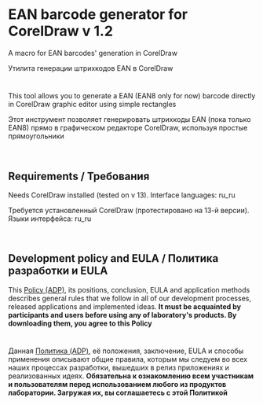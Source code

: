 # EAN barcode generator for CorelDraw v 1.2


A macro for EAN barcodes' generation in CorelDraw

Утилита генерации штрихкодов EAN в CorelDraw


#

This tool allows you to generate a EAN (EAN8 only for now) barcode directly
in CorelDraw graphic editor using simple rectangles

Этот инструмент позволяет генерировать штрихкоды EAN (пока только EAN8)
прямо в графическом редакторе CorelDraw, используя простые прямоугольники

&nbsp;



## Requirements / Требования

Needs CorelDraw installed (tested on v 13). Interface languages: ru_ru

Требуется установленный CorelDraw (протестировано на 13-й версии). Языки интерфейса: ru_ru

&nbsp;



## Development policy and EULA / Политика разработки и EULA

This [Policy (ADP)](https://vk.com/@rd_aaow_fdl-adp), its positions, conclusion, EULA and application methods
describes general rules that we follow in all of our development processes, released applications and implemented
ideas.
**It must be acquainted by participants and users before using any of laboratory's products.
By downloading them, you agree to this Policy**

#

Данная [Политика (ADP)](https://vk.com/@rd_aaow_fdl-adp), её положения, заключение, EULA и способы применения
описывают общие правила, которым мы следуем во всех наших процессах разработки, вышедших в релиз приложениях
и реализованных идеях.
**Обязательна к ознакомлению всем участникам и пользователям перед использованием любого из продуктов лаборатории.
Загружая их, вы соглашаетесь с этой Политикой**
